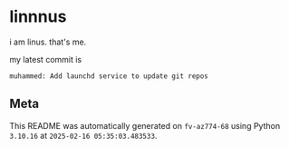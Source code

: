 # linnnus

i am linus. that's me.

my latest commit is

```
muhammed: Add launchd service to update git repos
```

## Meta

This README was automatically generated on `fv-az774-68` using Python
`3.10.16` at `2025-02-16 05:35:03.483533`.
